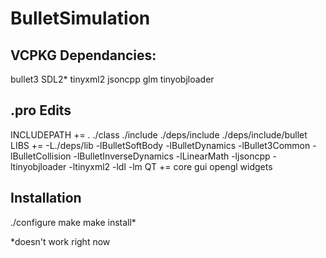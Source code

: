 # BulletSimulation

## VCPKG Dependancies:
bullet3
SDL2*
tinyxml2
jsoncpp
glm
tinyobjloader

## .pro Edits
INCLUDEPATH += . ./class ./include ./deps/include ./deps/include/bullet
LIBS += -L./deps/lib -lBulletSoftBody -lBulletDynamics -lBullet3Common -lBulletCollision -lBulletInverseDynamics -lLinearMath -ljsoncpp -ltinyobjloader -ltinyxml2 -ldl -lm
QT += core gui opengl widgets

## Installation
./configure
make
make install*

*doesn't work right now